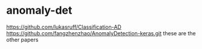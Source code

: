 # anomaly-det
https://github.com/lukasruff/Classification-AD
https://github.com/fangzhenzhao/AnomalyDetection-keras.git
these are the other papers

